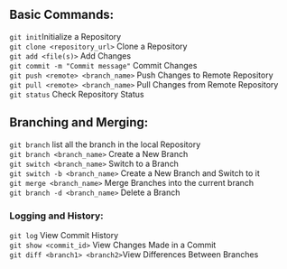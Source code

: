 ## Basic Commands:
`git init`Initialize a Repository  
`git clone <repository_url>` Clone a Repository  
`git add <file(s)>` Add Changes  
`git commit -m "Commit message"` Commit Changes  
`git push <remote> <branch_name>` Push Changes to Remote Repository  
`git pull <remote> <branch_name>` Pull Changes from Remote Repository  
`git status` Check Repository Status  
## Branching and Merging:
`git branch` list all the branch in the local Repository  
`git branch <branch_name>` Create a New Branch  
`git switch <branch_name>` Switch to a Branch  
`git switch -b <branch_name>` Create a New Branch and Switch to it  
`git merge <branch_name>` Merge Branches into the current branch  
`git branch -d <branch_name>` Delete a Branch  
### Logging and History:
`git log` View Commit History  
`git show <commit_id>` View Changes Made in a Commit  
`git diff <branch1> <branch2>`View Differences Between Branches  

